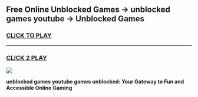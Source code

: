 
## Free Online Unblocked Games → unblocked games youtube → Unblocked Games
<h3>
<a href="https://premium.freeplayer.one?title=unblocked_games_youtube&ref=21F">CLICK TO PLAY</a></h3>
<hr>

<h3>
<a href="https://premium.freeplayer.one?title=unblocked_games_youtube&ref=21F">CLICK 2 PLAY</a>
  
</h3>

<a href="https://premium.freeplayer.one?title=unblocked_games_youtube&ref=21F/"><img src="https://clearcache.store/games.png"></a>


**unblocked games youtube games unblocked: Your Gateway to Fun and Accessible Online Gaming**
